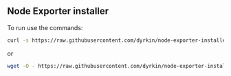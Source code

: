 ## Node Exporter installer


To run use the commands:

```bash
curl -s https://raw.githubusercontent.com/dyrkin/node-exporter-installer/master/install.sh | bash
```

or 

```bash
wget -O - https://raw.githubusercontent.com/dyrkin/node-exporter-installer/master/install.sh | bash
```

